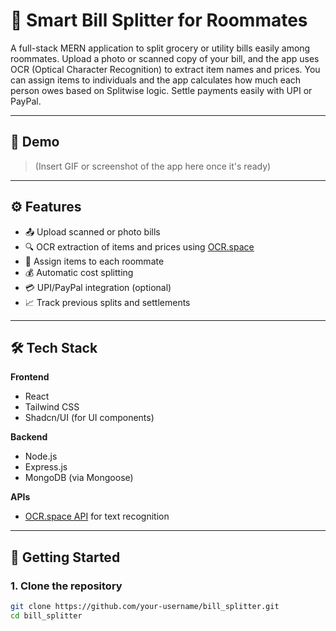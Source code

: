 # 🧾 Smart Bill Splitter for Roommates

A full-stack MERN application to split grocery or utility bills easily among roommates. Upload a photo or scanned copy of your bill, and the app uses OCR (Optical Character Recognition) to extract item names and prices. You can assign items to individuals and the app calculates how much each person owes based on Splitwise logic. Settle payments easily with UPI or PayPal.

---

## 📸 Demo

> (Insert GIF or screenshot of the app here once it's ready)

---

## ⚙️ Features

- 📤 Upload scanned or photo bills
- 🔍 OCR extraction of items and prices using [OCR.space](https://ocr.space/)
- 👥 Assign items to each roommate
- 💰 Automatic cost splitting
- 💳 UPI/PayPal integration (optional)
- 📈 Track previous splits and settlements

---

## 🛠️ Tech Stack

**Frontend**
- React
- Tailwind CSS
- Shadcn/UI (for UI components)

**Backend**
- Node.js
- Express.js
- MongoDB (via Mongoose)

**APIs**
- [OCR.space API](https://ocr.space/ocrapi) for text recognition

---

## 🚀 Getting Started

### 1. Clone the repository
```bash
git clone https://github.com/your-username/bill_splitter.git
cd bill_splitter
